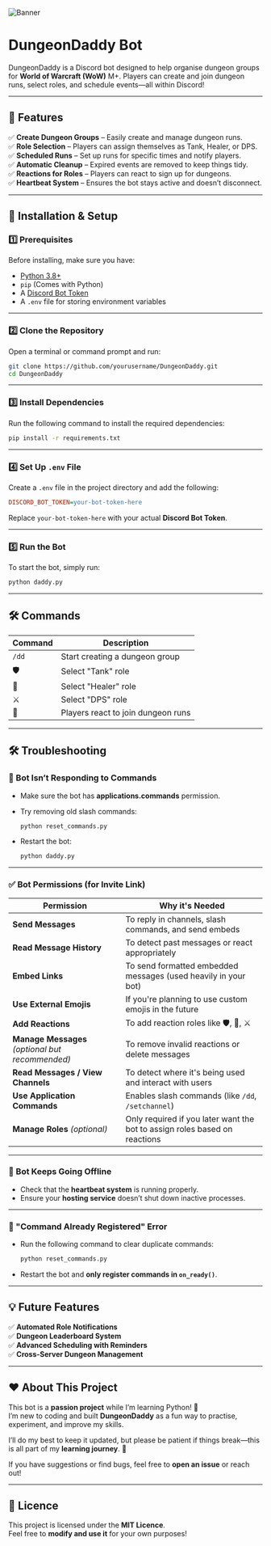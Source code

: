 
![Banner](https://github.com/user-attachments/assets/ec214a4d-9354-4ad1-b4f8-8214634dfad0)

# DungeonDaddy Bot

DungeonDaddy is a Discord bot designed to help organise dungeon groups for **World of Warcraft (WoW)** M+. Players can create and join dungeon runs, select roles, and schedule events—all within Discord!

---

## 🚀 Features

✅ **Create Dungeon Groups** – Easily create and manage dungeon runs.  
✅ **Role Selection** – Players can assign themselves as Tank, Healer, or DPS.  
✅ **Scheduled Runs** – Set up runs for specific times and notify players.  
✅ **Automatic Cleanup** – Expired events are removed to keep things tidy.  
✅ **Reactions for Roles** – Players can react to sign up for dungeons.  
✅ **Heartbeat System** – Ensures the bot stays active and doesn’t disconnect.  

---

## 📌 Installation & Setup

### 1️⃣ Prerequisites

Before installing, make sure you have:

- [Python 3.8+](https://www.python.org/downloads/)
- `pip` (Comes with Python)
- A [Discord Bot Token](https://discord.com/developers/docs/intro)
- A `.env` file for storing environment variables

---

### 2️⃣ Clone the Repository

Open a terminal or command prompt and run:

```bash
git clone https://github.com/yourusername/DungeonDaddy.git
cd DungeonDaddy
```

---

### 3️⃣ Install Dependencies

Run the following command to install the required dependencies:

```bash
pip install -r requirements.txt
```

---

### 4️⃣ Set Up `.env` File

Create a `.env` file in the project directory and add the following:

```ini
DISCORD_BOT_TOKEN=your-bot-token-here
```

Replace `your-bot-token-here` with your actual **Discord Bot Token**.

---

### 5️⃣ Run the Bot

To start the bot, simply run:

```bash
python daddy.py
```

---

## 🛠 Commands

| Command  | Description                        |
|----------|------------------------------------|
| `/dd`    | Start creating a dungeon group    |
| 🛡️       | Select "Tank" role                |
| 💚       | Select "Healer" role              |
| ⚔️       | Select "DPS" role                 |
| 🏹       | Players react to join dungeon runs |

---

## 🛠 Troubleshooting

### 🔹 Bot Isn’t Responding to Commands

- Make sure the bot has **applications.commands** permission.
- Try removing old slash commands:

  ```bash
  python reset_commands.py
  ```

- Restart the bot:

  ```bash
  python daddy.py
  ```

---

### ✅ Bot Permissions (for Invite Link)

| **Permission**                  | **Why it's Needed**                                                                 |
|---------------------------------|--------------------------------------------------------------------------------------|
| **Send Messages**               | To reply in channels, slash commands, and send embeds                               |
| **Read Message History**        | To detect past messages or react appropriately                                      |
| **Embed Links**                 | To send formatted embedded messages (used heavily in your bot)                      |
| **Use External Emojis**         | If you're planning to use custom emojis in the future                               |
| **Add Reactions**               | To add reaction roles like 🛡️, 💚, ⚔️                                               |
| **Manage Messages** *(optional but recommended)* | To remove invalid reactions or delete messages                       |
| **Read Messages / View Channels** | To detect where it's being used and interact with users                          |
| **Use Application Commands**    | Enables slash commands (like `/dd`, `/setchannel`)                                  |
| **Manage Roles** *(optional)*   | Only required if you later want the bot to assign roles based on reactions          |

---

### 🔹 Bot Keeps Going Offline

- Check that the **heartbeat system** is running properly.
- Ensure your **hosting service** doesn’t shut down inactive processes.

---

### 🔹 "Command Already Registered" Error

- Run the following command to clear duplicate commands:

  ```bash
  python reset_commands.py
  ```

- Restart the bot and **only register commands in `on_ready()`**.

---

## 💡 Future Features

✅ **Automated Role Notifications**  
✅ **Dungeon Leaderboard System**  
✅ **Advanced Scheduling with Reminders**  
✅ **Cross-Server Dungeon Management**  

---

## ❤️ About This Project

This bot is a **passion project** while I’m learning Python! 🐍  
I’m new to coding and built **DungeonDaddy** as a fun way to practise, experiment, and improve my skills.

I’ll do my best to keep it updated, but please be patient if things break—this is all part of my **learning journey**. 🚀

If you have suggestions or find bugs, feel free to **open an issue** or reach out!

---

## 📜 Licence

This project is licensed under the **MIT Licence**.  
Feel free to **modify and use it** for your own purposes!

